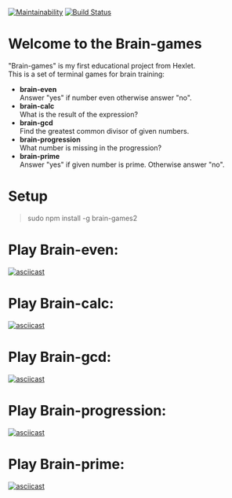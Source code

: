 [![Maintainability](https://api.codeclimate.com/v1/badges/1f1015d5784defeba2bb/maintainability)](https://codeclimate.com/github/KEvalle/project-lvl1-s462/maintainability)
[![Build Status](https://travis-ci.org/KEvalle/project-lvl1-s462.svg?branch=master)](https://travis-ci.org/KEvalle/project-lvl1-s462)
# Welcome to the Brain-games
"Brain-games" is my first educational project from Hexlet.  
This is a set of terminal games for brain training:
- **brain-even**  
Answer "yes" if number even otherwise answer "no".
- **brain-calc**  
What is the result of the expression?
- **brain-gcd**  
Find the greatest common divisor of given numbers.
- **brain-progression**  
What number is missing in the progression?
- **brain-prime**  
Answer "yes" if given number is prime. Otherwise answer "no".

# Setup
>sudo npm install -g brain-games2

# Play Brain-even:
[![asciicast](https://asciinema.org/a/GgM9qXfzg9AKFjXEMD3tC40Yv.svg)](https://asciinema.org/a/GgM9qXfzg9AKFjXEMD3tC40Yv)

# Play Brain-calc:
[![asciicast](https://asciinema.org/a/KKiDz58VOZrDyGqms21vPgTM7.svg)](https://asciinema.org/a/KKiDz58VOZrDyGqms21vPgTM7)

# Play Brain-gcd:
[![asciicast](https://asciinema.org/a/njnmyYkVKMA0ocajeVq6prQs1.svg)](https://asciinema.org/a/njnmyYkVKMA0ocajeVq6prQs1)

# Play Brain-progression:
[![asciicast](https://asciinema.org/a/t7Cl7AYQDkviGIGqgfa5S3KTF.svg)](https://asciinema.org/a/t7Cl7AYQDkviGIGqgfa5S3KTF)

# Play Brain-prime:
[![asciicast](https://asciinema.org/a/BKwEyfOuEdfCISFlBm2b3RPvY.svg)](https://asciinema.org/a/BKwEyfOuEdfCISFlBm2b3RPvY)
